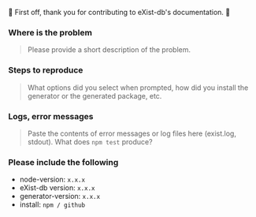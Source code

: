 :balloon: First off, thank you for contributing to eXist-db's documentation. :balloon:

### Where is the problem
> Please provide a short description of the problem.

### Steps to reproduce
> What options did you select when prompted, how did you install the generator or the generated package, etc.

### Logs, error messages
> Paste the contents of error messages or log files here (exist.log, stdout). What does `npm test` produce?

### Please include the following
-   node-version: `x.x.x`
-   eXist-db version: `x.x.x`
-   generator-version: `x.x.x`
-   install: `npm / github`

